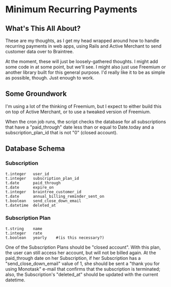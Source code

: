 # Minimum Recurring Payments

## What's This All About?

These are my thoughts, as I get my head wrapped around how to handle recurring payments in web apps, using Rails and Active Merchant to send customer data over to Braintree.

At the moment, these will just be loosely-gathered thoughts. I might add some code in at some point, but we'll see. I might also just use Freemium or another library built for this general purpose. I'd really like it to be as simple as possible, though. Just enough to work.

## Some Groundwork

I'm using a lot of the thinking of Freemium, but I expect to either build this on top of Active Merchant, or to use a tweaked version of Freemium.

When the cron job runs, the script checks the database for all subscriptions that have a "paid_through" date less than or equal to Date.today and a subscription_plan_id that is not "0" (closed account).


## Database Schema

### Subscription
    t.integer   user_id
    t.integer   subscription_plan_id
    t.date      paid_through
    t.date      expire_on
    t.integer   braintree_customer_id
    t.date      annual_billing_reminder_sent_on
    t.boolean   send_close_down_email
    t.datetime  deleted_at

### Subscription Plan
    t.string    name
    t.integer   rate
    t.boolean   yearly    #(is this necessary?)


One of the Subscription Plans should be "closed account". With this plan, the user can still access her account, but will not be billed again. At the paid_through date on her Subscription, if her Subscription has a "send_close_down_email" value of 1, she should be sent a "thank you for using Monotask" e-mail that confirms that the subscription is terminated; also, the Subscription's "deleted_at" should be updated with the current datetime.